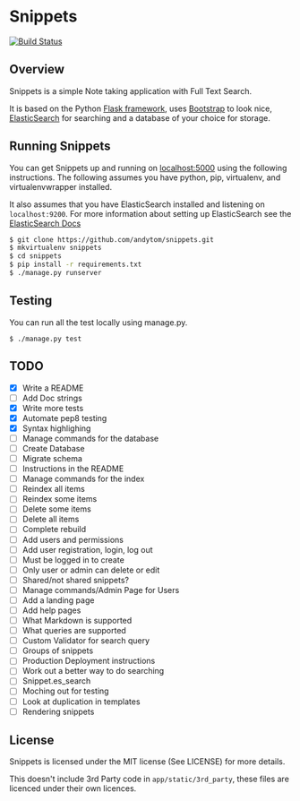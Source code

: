 Snippets
========

[![Build Status](https://travis-ci.org/andytom/snippets.svg?branch=master)](https://travis-ci.org/andytom/snippets)


Overview
--------

Snippets is a simple Note taking application with Full Text Search.

It is based on the Python [Flask framework](http://flask.pocoo.org/), uses
[Bootstrap](http://getbootstrap.com/) to look nice,
[ElasticSearch](https://www.elastic.co/products/elasticsearch) for searching
and a database of your choice for storage.


Running Snippets
----------------
You can get Snippets up and running on [localhost:5000](http://localhost:5000/)
using the following instructions. The following assumes you have python,
pip, virtualenv, and virtualenvwrapper installed.

It also assumes that you have ElasticSearch installed and listening
on ```localhost:9200```. For more information about setting up ElasticSearch
see the
[ElasticSearch Docs](https://www.elastic.co/guide/en/elasticsearch/reference/current/index.html)

~~~ bash
$ git clone https://github.com/andytom/snippets.git
$ mkvirtualenv snippets
$ cd snippets
$ pip install -r requirements.txt
$ ./manage.py runserver
~~~


Testing
-------
You can run all the test locally using manage.py.

~~~
$ ./manage.py test
~~~


TODO
----
- [x] Write a README
- [ ] Add Doc strings
- [x] Write more tests
- [x] Automate pep8 testing
- [x] Syntax highlighing
- [ ] Manage commands for the database
 - [ ] Create Database
 - [ ] Migrate schema
 - [ ] Instructions in the README
- [ ] Manage commands for the index
 - [ ] Reindex all items
 - [ ] Reindex some items
 - [ ] Delete some items
 - [ ] Delete all items
 - [ ] Complete rebuild
- [ ] Add users and permissions
 - [ ] Add user registration, login, log out
 - [ ] Must be logged in to create
 - [ ] Only user or admin can delete or edit
 - [ ] Shared/not shared snippets?
 - [ ] Manage commands/Admin Page for Users
- [ ] Add a landing page
- [ ] Add help pages
 - [ ] What Markdown is supported
 - [ ] What queries are supported
- [ ] Custom Validator for search query
- [ ] Groups of snippets
- [ ] Production Deployment instructions
- [ ] Work out a better way to do searching
 - [ ] Snippet.es_search
 - [ ] Moching out for testing
- [ ] Look at duplication in templates
 - [ ] Rendering snippets

License
-------
Snippets is licensed under the MIT license (See LICENSE) for more details.

This doesn't include 3rd Party code in ```app/static/3rd_party```, these files
are licenced under their own licences.
